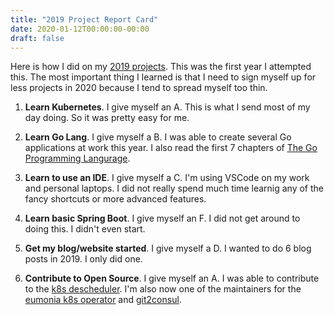 ```yaml
---
title: "2019 Project Report Card"
date: 2020-01-12T00:00:00-00:00
draft: false
---
```


Here is how I did on my [2019 projects](https://spmalloy.com/posts/2019-projects). This was the first year I attempted this. The most important thing I learned is that I need to sign myself up for less projects in 2020 because I tend to spread myself too thin.

1. **Learn Kubernetes**. I give myself an A. This is what I send most of my day doing. So it was pretty easy for me.

2. **Learn Go Lang**. I give myself a B. I was able to create several Go applications at work this year. I also read the first 7 chapters of [The Go Programming Langurage](https://www.gopl.io).

3. **Learn to use an IDE**. I give myself a C. I'm using VSCode on my work and personal laptops. I did not really spend much time learnig any of the fancy shortcuts or more advanced features.

4. **Learn basic Spring Boot**. I give myself an F. I did not get around to doing this. I didn't even start.

5. **Get my blog/website started**. I give myself a D. I wanted to do 6 blog posts in 2019. I only did one.

6. **Contribute to Open Source**. I give myself an A. I was able to contribute to the [k8s descheduler](https://github.com/kubernetes-sigs/descheduler). I'm also now one of the maintainers for the [eumonia k8s operator](https://github.com/KohlsTechnology/eunomia) and [git2consul](https://github.com/KohlsTechnology/eunomia).
